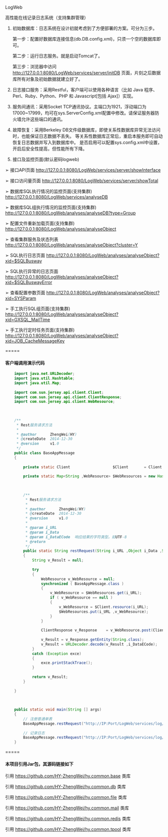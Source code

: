 LogWeb

高性能在线记录日志系统（支持集群管理）



1. 初始数据库：日志系统在设计初就考虑到了方便部署的方案。可分为三步。

    第一步：配置好数据库连接信息(db.DB.config.xml)，只须一个空的数据库即可。

    第二步：运行日志服务。就是启动Tomcat了。

    第三步：浏览器中访问 http://127.0.0.1:8080/LogWeb/services/server/initDB 页面，片刻之后数据库所有对象及初始数据就建立好了。

2. 日志接口服务：采用Restful，客户端可以使用各种语言（比如 Java 程序、Perl、Ruby、Python、PHP 和 Javascript[包括 Ajax]）实现。

3. 服务间通讯：采用Socket TCP通讯协议。主端口为1921，浮动端口为17000~17999，均可在sys.ServerConfig.xml配置中修改。请保证服务器防火墙允许这些端口的通讯。

4. 故障恢复：采用Berkeley DB文件级数据库，即使关系性数据库异常无法访问时，也能保证日志数据不丢失。
   等关系性数据库正常后，重启本服务即可自动恢复日志数据并写入到数据库中。
   是否启用可以配置sys.config.xml中设置，开启后安全性提高，但性能所有下降。

5. 接口及监控页面(默认密码logweb)

➢ 接口API页面 http://127.0.0.1:8080/LogWeb/services/server/showInterface

➢ 接口访问量页面 http://127.0.0.1:8080/LogWeb/services/server/showTotal

➢ 数据库SQL执行情况的监控页面(支持集群) http://127.0.0.1:8080/LogWeb/services/analyseDB

➢ 数据库SQL组执行情况的监控页面(支持集群) http://127.0.0.1:8080/LogWeb/analyses/analyseDB?type=Group

➢ 配置文件重新加载页面(支持集群) http://127.0.0.1:8080/LogWeb/analyses/analyseObject

➢ 查看集群服务及状态列表 http://127.0.0.1:8080/LogWeb/analyses/analyseObject?cluster=Y

➢ SQL执行日志页面 http://127.0.0.1:8080/LogWeb/analyses/analyseObject?xid=$SQLBusway

➢ SQL执行异常的日志页面 http://127.0.0.1:8080/LogWeb/analyses/analyseObject?xid=$SQLBuswayError

➢ 查看配置参数页面 http://127.0.0.1:8080/LogWeb/analyses/analyseObject?xid=SYSParam

➢ 手工执行SQL组页面(支持集群) http://127.0.0.1:8080/LogWeb/analyses/analyseObject?xid=GXSQL_MailTime

➢ 手工执行定时任务页面(支持集群) http://127.0.0.1:8080/LogWeb/analyses/analyseObject?xid=JOB_CacheMessageKey



=====
#### 客户端调用演示代码
```java
	import java.net.URLDecoder;
	import java.util.Hashtable;
	import java.util.Map;
	
	import com.sun.jersey.api.client.Client;
	import com.sun.jersey.api.client.ClientResponse;
	import com.sun.jersey.api.client.WebResource;
	
	
	
	/**
	 * Rest服务请求方法
	 * 
	 * @author      ZhengWei(HY)
	 * @createDate  2014-12-30
	 * @version     v1.0
	 */
	public class BaseAppMessage
	{
	    
	    private static Client                   $Client       = Client.create();
	    
	    private static Map<String ,WebResource> $WebResources = new Hashtable<String ,WebResource>();
	    
	    
	    
	    /**
	     * Rest服务请求方法
	     * 
	     * @author      ZhengWei(HY)
	     * @createDate  2014-12-30
	     * @version     v1.0
	     *
	     * @param i_URL
	     * @param i_Data
	     * @param i_DataECode  响应结果的字符类型。如UTF-8
	     * @return
	     */
	    public static String restRequest(String i_URL ,Object i_Data ,String i_DataECode)
	    {
	        String v_Result = null;
	        
	        try 
	        {
	            WebResource v_WebResource = null;
	            synchronized ( BaseAppMessage.class )
	            {
	                v_WebResource = $WebResources.get(i_URL);
	                if ( v_WebResource == null )
	                {
	                    v_WebResource = $Client.resource(i_URL);
	                    $WebResources.put(i_URL ,v_WebResource);
	                }
	            }
	            
	            ClientResponse v_Response    = v_WebResource.post(ClientResponse.class ,i_Data);
	            
	            v_Result = v_Response.getEntity(String.class);
	            v_Result = URLDecoder.decode(v_Result ,i_DataECode);
	        } 
	        catch (Exception exce) 
	        {
	            exce.printStackTrace();
	        }
	        
	        return v_Result;
	    }
	    
	}
	
	
	
	public static void main(String [] args)
	{
		// 注册普通单表
		BaseAppMessage.restRequest("http://IP:Port/LogWeb/services/log/register" ,"Json报文。请参见testScript/restful/Log.Register.A001.注册系统.01.普通单表.xml中的Json字符串" ,"UTF-8");
		
		// 记录日志
		BaseAppMessage.restRequest("http://IP:Port/LogWeb/services/log/log" ,"Json报文。请参见testScript/restful/Log.Create.A001.记录日志.001.xml中的Json字符串" ,"UTF-8");
	}
```


=====
#### 本项目引用Jar包，其源码链接如下
引用 https://github.com/HY-ZhengWei/hy.common.base 类库

引用 https://github.com/HY-ZhengWei/hy.common.db 类库

引用 https://github.com/HY-ZhengWei/hy.common.file 类库

引用 https://github.com/HY-ZhengWei/hy.common.mail 类库

引用 https://github.com/HY-ZhengWei/hy.common.redis 类库

引用 https://github.com/HY-ZhengWei/hy.common.tpool 类库